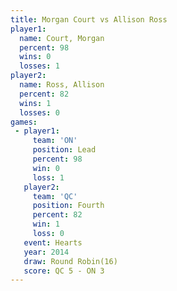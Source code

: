 ```yaml
---
title: Morgan Court vs Allison Ross
player1:             
  name: Court, Morgan
  percent: 98        
  wins: 0            
  losses: 1          
player2:             
  name: Ross, Allison
  percent: 82        
  wins: 1            
  losses: 0          
games:
 - player1:        
     team: 'ON'    
     position: Lead
     percent: 98   
     win: 0        
     loss: 1       
   player2:          
     team: 'QC'      
     position: Fourth
     percent: 82     
     win: 1          
     loss: 0         
   event: Hearts        
   year: 2014           
   draw: Round Robin(16)
   score: QC 5 - ON 3   
---
```

